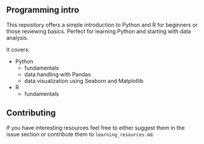 ## Programming intro
This repository offers a simple introduction to Python and R for beginners or those reviewing basics. Perfect for learning Python and starting with data analysis.

It covers: 
* Python
  * fundamentals
  * data handling with Pandas
  * data visualization using Seaborn and Matplotlib
* R
  * fundamentals 

## Contributing
If you have interesting resources feel free to either suggest them in the issue section or contribute them to `learning_resources.md`.
